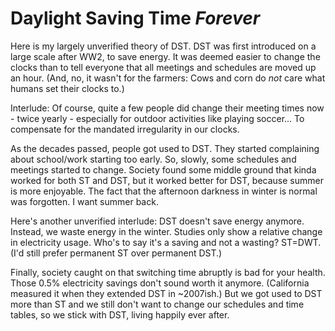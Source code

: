 # Daylight Saving Time *Forever*

Here is my largely unverified theory of DST. DST was first introduced on a
large scale after WW2, to save energy. It was deemed easier to change the
clocks than to tell everyone that all meetings and schedules are moved up an
hour. (And, no, it wasn't for the farmers: Cows and corn do *not* care what
humans set their clocks to.)

Interlude: Of course, quite a few people did change their meeting times now -
twice yearly - especially for outdoor activities like playing soccer... To
compensate for the mandated irregularity in our clocks.

As the decades passed, people got used to DST. They started complaining about
school/work starting too early. So, slowly, some schedules and meetings started
to change. Society found some middle ground that kinda worked for both ST and
DST, but it worked better for DST, because summer is more enjoyable. The fact
that the afternoon darkness in winter is normal was forgotten. I want summer
back.

Here's another unverified interlude: DST doesn't save energy anymore. Instead,
we waste energy in the winter. Studies only show a relative change in
electricity usage. Who's to say it's a saving and not a wasting? ST=DWT. (I'd
still prefer permanent ST over permanent DST.)

Finally, society caught on that switching time abruptly is bad for your health.
Those 0.5% electricity savings don't sound worth it anymore. (California
measured it when they extended DST in ~2007ish.) But we got used to DST more
than ST and we still don't want to change our schedules and time tables, so we
stick with DST, living happily ever after.
